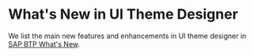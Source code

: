 <!-- copyf870b992eb6a4f7b9d3c7fa7286237c8 -->

# What's New in UI Theme Designer

 

We list the main new features and enhancements in UI theme designer in [SAP BTP What's New](https://help.sap.com/whats-new/cf0cb2cb149647329b5d02aa96303f56?Component=UI%2520Theme%2520Designer&Environment=Neo&locale=en-US&version=Cloud).

